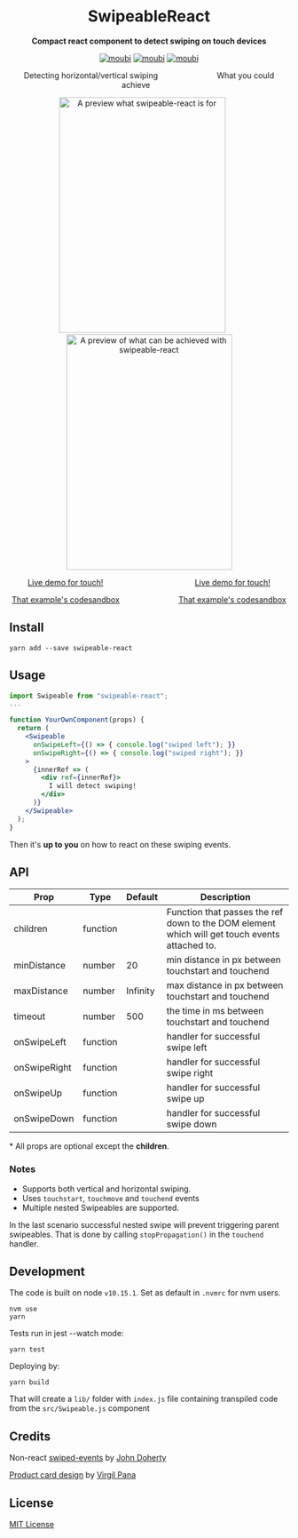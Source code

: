 <div align="center">
<h1>SwipeableReact</h1>

**Compact react component to detect swiping on touch devices**

[![moubi](https://img.shields.io/circleci/build/gh/moubi/swipeable-react?label=circleci&style=flat-square)](https://circleci.com/gh/moubi/swipeable-react) [![moubi](https://img.shields.io/npm/v/swipeable-react?style=flat-square)](https://www.npmjs.com/package/swipeable-react) [![moubi](https://img.shields.io/github/license/moubi/swipeable-react?style=flat-square)](LICENSE)

Detecting horizontal/vertical swiping &nbsp;&nbsp;&nbsp;&nbsp;&nbsp;&nbsp;&nbsp;&nbsp;&nbsp;&nbsp;&nbsp;&nbsp;&nbsp;&nbsp;&nbsp;&nbsp;&nbsp;&nbsp;&nbsp;&nbsp;&nbsp;&nbsp;&nbsp;&nbsp;&nbsp; What you could achieve &nbsp;&nbsp;&nbsp;&nbsp;&nbsp;&nbsp;&nbsp;&nbsp;&nbsp;&nbsp;&nbsp;

<img alt="A preview what swipeable-react is for" src="src/assets/swipeable_react_preview.gif" width="300" height="424" />&nbsp;&nbsp;&nbsp;&nbsp;&nbsp;&nbsp;
<img alt="A preview of what can be achieved with swipeable-react" src="src/assets/product_card_preview.gif" width="299" height="424" />

[Live demo for touch!](https://u49lp.csb.app/) &nbsp;&nbsp;&nbsp;&nbsp;&nbsp;&nbsp;&nbsp;&nbsp;&nbsp;&nbsp;&nbsp;&nbsp;&nbsp;&nbsp;&nbsp;&nbsp;&nbsp;&nbsp;&nbsp;&nbsp;&nbsp;&nbsp;&nbsp;&nbsp;&nbsp;&nbsp;&nbsp;&nbsp;&nbsp;&nbsp;&nbsp;&nbsp;&nbsp;&nbsp;&nbsp;&nbsp;&nbsp;&nbsp;&nbsp;&nbsp; [Live demo for touch!](https://htntm.csb.app/)

[That example's codesandbox](https://codesandbox.io/s/swipeable-view-u49lp?fontsize=14&hidenavigation=1&theme=dark) &nbsp;&nbsp;&nbsp;&nbsp;&nbsp;&nbsp;&nbsp;&nbsp;&nbsp;&nbsp;&nbsp;&nbsp;&nbsp;&nbsp;&nbsp;&nbsp;&nbsp;&nbsp;&nbsp;&nbsp;&nbsp;&nbsp;&nbsp;&nbsp;&nbsp; [That example's codesandbox](https://codesandbox.io/s/swipeable-product-card-htntm?fontsize=14&hidenavigation=1&theme=dark)
</div>

## Install
```
yarn add --save swipeable-react
```

## Usage
```jsx
import Swipeable from "swipeable-react";
...

function YourOwnComponent(props) {
  return (
    <Swipeable
      onSwipeLeft={() => { console.log("swiped left"); }}
      onSwipeRight={() => { console.log("swiped right"); }}
    >
      {innerRef => (
        <div ref={innerRef}>
          I will detect swiping!
        </div>
      )}
    </Swipeable>
  );
}
```
Then it's **up to you** on how to react on these swiping events.

## API
| Prop          | Type          | Default  | Description |
| ------------- | ------------- | -------- | ----------- |
| children      | function      |          | Function that passes the ref down to the DOM element which will get touch events attached to. |
| minDistance   | number        | 20       | min distance in px between touchstart and touchend |
| maxDistance   | number        | Infinity | max distance in px between touchstart and touchend |
| timeout       | number        | 500      | the time in ms between touchstart and touchend     |
| onSwipeLeft   | function      |          | handler for successful swipe left                  |
| onSwipeRight  | function      |          | handler for successful swipe right                 |
| onSwipeUp     | function      |          | handler for successful swipe up                    |
| onSwipeDown   | function      |          | handler for successful swipe down                  |

  \* All props are optional except the **children**.

### Notes
 - Supports both vertical and horizontal swiping.
 - Uses `touchstart`, `touchmove` and `touchend` events
 - Multiple nested Swipeables are supported.

 In the last scenario successful nested swipe will prevent triggering parent swipeables. That is done by calling `stopPropagation()` in the `touchend` handler.

## Development
The code is built on node `v10.15.1`. Set as default in `.nvmrc` for nvm users.
```
nvm use
yarn
```

Tests run in jest --watch mode:
```
yarn test
```

Deploying by:
```
yarn build
```
That will create a `lib/` folder with `index.js` file containing transpiled code from the `src/Swipeable.js` component

## Credits
Non-react [swiped-events](https://github.com/john-doherty/swiped-events) by [John Doherty](https://github.com/john-doherty)

[Product card design](https://codepen.io/virgilpana/pen/RNYQwB) by [Virgil Pana](https://dribbble.com/virgilpana)

## License
[MIT License](LICENSE)
